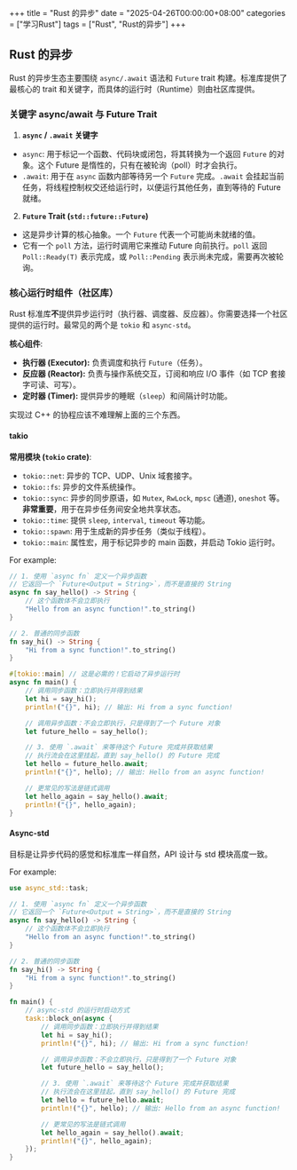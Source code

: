 +++
title = "Rust 的异步"
date = "2025-04-26T00:00:00+08:00"
categories = ["学习Rust"]
tags = ["Rust", "Rust的异步"]
+++

## Rust 的异步

Rust 的异步生态主要围绕 `async/.await` 语法和 `Future` trait 构建。标准库提供了最核心的 trait 和关键字，而具体的运行时（Runtime）则由社区库提供。

### 关键字 async/await 与 Future Trait

1. **`async` / `.await` 关键字**
  -   `async`: 用于标记一个函数、代码块或闭包，将其转换为一个返回 `Future` 的对象。这个 Future 是惰性的，只有在被轮询（poll）时才会执行。
  -   `.await`: 用于在 `async` 函数内部等待另一个 `Future` 完成。`.await` 会挂起当前任务，将线程控制权交还给运行时，以便运行其他任务，直到等待的 Future 就绪。
2. **`Future` Trait (`std::future::Future`)**
  -   这是异步计算的核心抽象。一个 `Future` 代表一个可能尚未就绪的值。
  -   它有一个 `poll` 方法，运行时调用它来推动 Future 向前执行。`poll` 返回 `Poll::Ready(T)` 表示完成，或 `Poll::Pending` 表示尚未完成，需要再次被轮询。

### 核心运行时组件（社区库）

Rust 标准库**不**提供异步运行时（执行器、调度器、反应器）。你需要选择一个社区提供的运行时。最常见的两个是 `tokio` 和 `async-std`。

**核心组件**:
-   **执行器 (Executor):** 负责调度和执行 `Future`（任务）。
-   **反应器 (Reactor):** 负责与操作系统交互，订阅和响应 I/O 事件（如 TCP 套接字可读、可写）。
-   **定时器 (Timer):** 提供异步的睡眠（`sleep`）和间隔计时功能。

实现过 C++ 的协程应该不难理解上面的三个东西。

#### takio

**常用模块 (`tokio` crate)**:
-   `tokio::net`: 异步的 TCP、UDP、Unix 域套接字。
-   `tokio::fs`: 异步的文件系统操作。
-   `tokio::sync`: 异步的同步原语，如 `Mutex`, `RwLock`, `mpsc` (通道), `oneshot` 等。**非常重要**，用于在异步任务间安全地共享状态。
-   `tokio::time`: 提供 `sleep`, `interval`, `timeout` 等功能。
-   `tokio::spawn`: 用于生成新的异步任务（类似于线程）。
-   `tokio::main`: 属性宏，用于标记异步的 main 函数，并启动 Tokio 运行时。

For example:

```rust
// 1. 使用 `async fn` 定义一个异步函数
// 它返回一个 `Future<Output = String>`，而不是直接的 String
async fn say_hello() -> String {
    // 这个函数体不会立即执行
    "Hello from an async function!".to_string()
}

// 2. 普通的同步函数
fn say_hi() -> String {
    "Hi from a sync function!".to_string()
}

#[tokio::main] // 这是必需的！它启动了异步运行时
async fn main() {
    // 调用同步函数：立即执行并得到结果
    let hi = say_hi();
    println!("{}", hi); // 输出: Hi from a sync function!

    // 调用异步函数：不会立即执行，只是得到了一个 Future 对象
    let future_hello = say_hello();

    // 3. 使用 `.await` 来等待这个 Future 完成并获取结果
    // 执行流会在这里挂起，直到 say_hello() 的 Future 完成
    let hello = future_hello.await;
    println!("{}", hello); // 输出: Hello from an async function!

    // 更常见的写法是链式调用
    let hello_again = say_hello().await;
    println!("{}", hello_again);
}
```

#### Async-std

目标是让异步代码的感觉和标准库一样自然，API 设计与 std 模块高度一致。

For example:

```rust
use async_std::task;

// 1. 使用 `async fn` 定义一个异步函数
// 它返回一个 `Future<Output = String>`，而不是直接的 String
async fn say_hello() -> String {
    // 这个函数体不会立即执行
    "Hello from an async function!".to_string()
}

// 2. 普通的同步函数
fn say_hi() -> String {
    "Hi from a sync function!".to_string()
}

fn main() {
    // async-std 的运行时启动方式
    task::block_on(async {
        // 调用同步函数：立即执行并得到结果
        let hi = say_hi();
        println!("{}", hi); // 输出: Hi from a sync function!

        // 调用异步函数：不会立即执行，只是得到了一个 Future 对象
        let future_hello = say_hello();

        // 3. 使用 `.await` 来等待这个 Future 完成并获取结果
        // 执行流会在这里挂起，直到 say_hello() 的 Future 完成
        let hello = future_hello.await;
        println!("{}", hello); // 输出: Hello from an async function!

        // 更常见的写法是链式调用
        let hello_again = say_hello().await;
        println!("{}", hello_again);
    });
}
```
